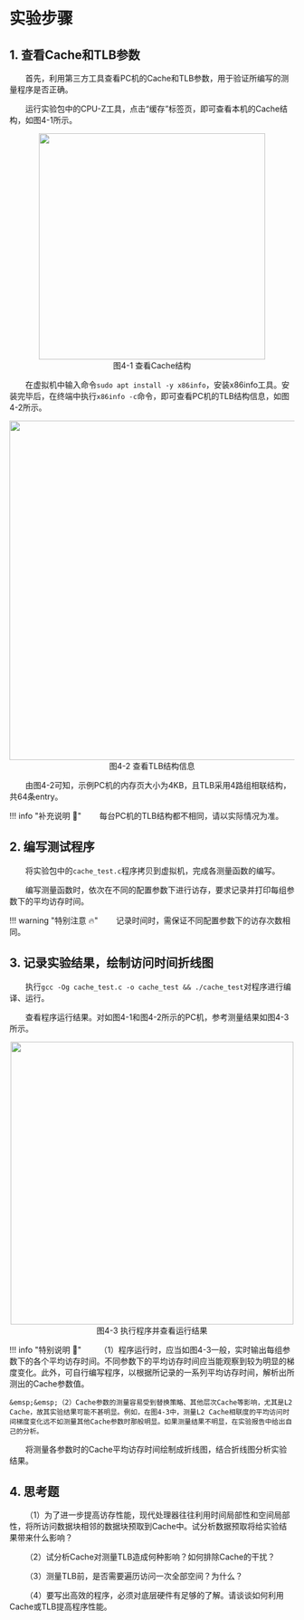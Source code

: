 # 实验步骤

## 1. 查看Cache和TLB参数

&emsp;&emsp;首先，利用第三方工具查看PC机的Cache和TLB参数，用于验证所编写的测量程序是否正确。

&emsp;&emsp;运行实验包中的CPU-Z工具，点击“缓存”标签页，即可查看本机的Cache结构，如图4-1所示。

<center><img src="../assets/4-1.png" width = 400></center>
<center>图4-1 查看Cache结构</center>

&emsp;&emsp;在虚拟机中输入命令`sudo apt install -y x86info`，安装x86info工具。安装完毕后，在终端中执行`x86info -c`命令，即可查看PC机的TLB结构信息，如图4-2所示。

<center><img src="../assets/4-2.png" width = 600></center>
<center>图4-2 查看TLB结构信息</center>

&emsp;&emsp;由图4-2可知，示例PC机的内存页大小为4KB，且TLB采用4路组相联结构，共64条entry。

!!! info "补充说明 :book:"
    &emsp;&emsp;每台PC机的TLB结构都不相同，请以实际情况为准。



## 2. 编写测试程序

&emsp;&emsp;将实验包中的`cache_test.c`程序拷贝到虚拟机，完成各测量函数的编写。

&emsp;&emsp;编写测量函数时，依次在不同的配置参数下进行访存，要求记录并打印每组参数下的平均访存时间。

!!! warning "特别注意 :fire:"
    &emsp;&emsp;记录时间时，需保证不同配置参数下的访存次数相同。


## 3. 记录实验结果，绘制访问时间折线图

&emsp;&emsp;执行`gcc -Og cache_test.c -o cache_test && ./cache_test`对程序进行编译、运行。

&emsp;&emsp;查看程序运行结果。对如图4-1和图4-2所示的PC机，参考测量结果如图4-3所示。

<center><img src="../assets/4-3.png" width = 500></center>
<center>图4-3 执行程序并查看运行结果</center>

!!! info "特别说明 :loudspeaker:"
    &emsp;&emsp;（1）程序运行时，应当如图4-3一般，实时输出每组参数下的各个平均访存时间。不同参数下的平均访存时间应当能观察到较为明显的梯度变化。此外，可自行编写程序，以根据所记录的一系列平均访存时间，解析出所测出的Cache参数值。

    &emsp;&emsp;（2）Cache参数的测量容易受到替换策略、其他层次Cache等影响，尤其是L2 Cache，故其实验结果可能不甚明显。例如，在图4-3中，测量L2 Cache相联度的平均访问时间梯度变化远不如测量其他Cache参数时那般明显。如果测量结果不明显，在实验报告中给出自己的分析。

&emsp;&emsp;将测量各参数时的Cache平均访存时间绘制成折线图，结合折线图分析实验结果。

## 4. 思考题

&emsp;&emsp;（1）为了进一步提高访存性能，现代处理器往往利用时间局部性和空间局部性，将所访问数据块相邻的数据块预取到Cache中。试分析数据预取将给实验结果带来什么影响？

&emsp;&emsp;（2）试分析Cache对测量TLB造成何种影响？如何排除Cache的干扰？

&emsp;&emsp;（3）测量TLB前，是否需要遍历访问一次全部空间？为什么？

&emsp;&emsp;（4）要写出高效的程序，必须对底层硬件有足够的了解。请谈谈如何利用Cache或TLB提高程序性能。
